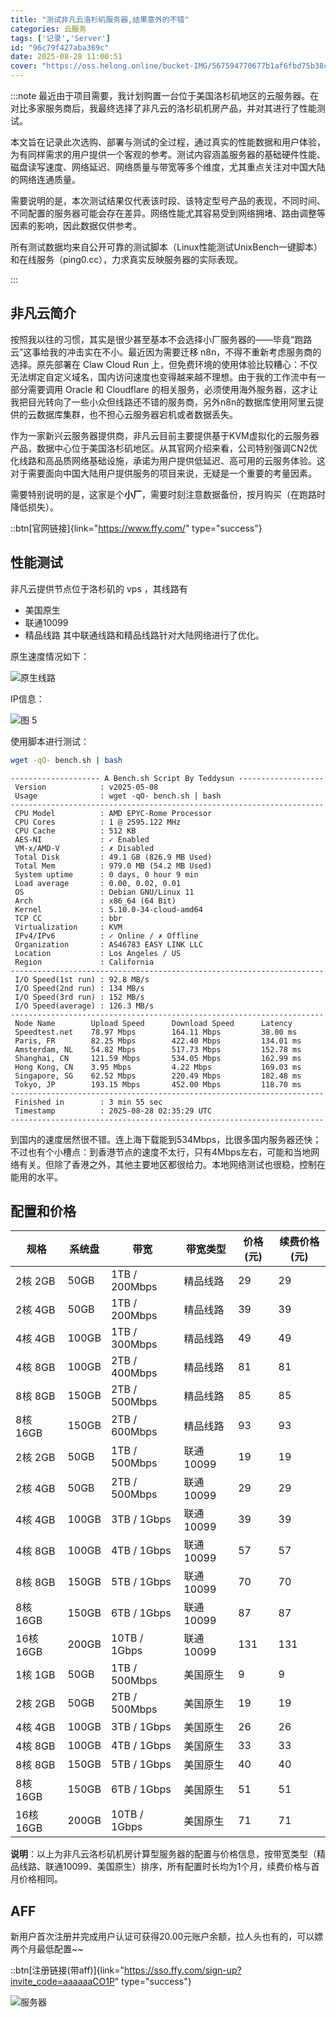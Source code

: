 ```yaml
---
title: "测试非凡云洛杉矶服务器,结果意外的不错"
categories: 云服务
tags: ['记录','Server']
id: "96c79f427aba369c"
date: 2025-08-28 11:00:51
cover: "https://oss.helong.online/bucket-IMG/567594770677b1af6fbd75b38c36cdfef9a3f93b59a3ad7821d7bdd4e2be598f.png"
---
```


:::note
最近由于项目需要，我计划购置一台位于美国洛杉矶地区的云服务器。在对比多家服务商后，我最终选择了非凡云的洛杉矶机房产品，并对其进行了性能测试。

本文旨在记录此次选购、部署与测试的全过程，通过真实的性能数据和用户体验，为有同样需求的用户提供一个客观的参考。测试内容涵盖服务器的基础硬件性能、磁盘读写速度、网络延迟、网络质量与带宽等多个维度，尤其重点关注对中国大陆的网络连通质量。

需要说明的是，本次测试结果仅代表该时段、该特定型号产品的表现，不同时间、不同配置的服务器可能会存在差异。网络性能尤其容易受到网络拥堵、路由调整等因素的影响，因此数据仅供参考。

所有测试数据均来自公开可靠的测试脚本（Linux性能测试UnixBench一键脚本）和在线服务（ping0.cc），力求真实反映服务器的实际表现。

:::

## 非凡云简介

按照我以往的习惯，其实是很少甚至基本不会选择小厂服务器的——毕竟“跑路云”这事给我的冲击实在不小。最近因为需要迁移 n8n，不得不重新考虑服务商的选择。原先部署在 Claw Cloud Run 上，但免费环境的使用体验比较糟心：不仅无法绑定自定义域名，国内访问速度也变得越来越不理想。由于我的工作流中有一部分需要调用 Oracle 和 Cloudflare 的相关服务，必须使用海外服务器，这才让我把目光转向了一些小众但线路还不错的服务商，另外n8n的数据库使用阿里云提供的云数据库集群，也不担心云服务器宕机或者数据丢失。

作为一家新兴云服务器提供商，非凡云目前主要提供基于KVM虚拟化的云服务器产品，数据中心位于美国洛杉矶地区。从其官网介绍来看，公司特别强调CN2优化线路和高品质网络基础设施，承诺为用户提供低延迟、高可用的云服务体验。这对于需要面向中国大陆用户提供服务的项目来说，无疑是一个重要的考量因素。

需要特别说明的是，这家是个**小厂**，需要时刻注意数据备份，按月购买（在跑路时降低损失）。

::btn[官网链接]{link="https://www.ffy.com/" type="success"}

## 性能测试

非凡云提供节点位于洛杉矶的 vps ，其线路有
- 美国原生
- 联通10099
- 精品线路 
其中联通线路和精品线路针对大陆网络进行了优化。

原生速度情况如下：

![原生线路](https://oss.helong.online/bucket-IMG/d9da510f3d3fd23e7c2244b2dc82a2c6870dee6d54fd1e987440eea77bc57dfb.png)  

IP信息：

![图 5](https://oss.helong.online/bucket-IMG/77705cf2bc44111de538dc165bc411b3243ca52a28371ecf1493ae22acf86789.png)  

使用脚本进行测试：

```bash
wget -qO- bench.sh | bash
```

```
-------------------- A Bench.sh Script By Teddysun -------------------
 Version            : v2025-05-08
 Usage              : wget -qO- bench.sh | bash
----------------------------------------------------------------------
 CPU Model          : AMD EPYC-Rome Processor
 CPU Cores          : 1 @ 2595.122 MHz
 CPU Cache          : 512 KB
 AES-NI             : ✓ Enabled
 VM-x/AMD-V         : ✗ Disabled
 Total Disk         : 49.1 GB (826.9 MB Used)
 Total Mem          : 979.0 MB (54.2 MB Used)
 System uptime      : 0 days, 0 hour 9 min
 Load average       : 0.00, 0.02, 0.01
 OS                 : Debian GNU/Linux 11
 Arch               : x86_64 (64 Bit)
 Kernel             : 5.10.0-34-cloud-amd64
 TCP CC             : bbr
 Virtualization     : KVM
 IPv4/IPv6          : ✓ Online / ✗ Offline
 Organization       : AS46783 EASY LINK LLC
 Location           : Los Angeles / US
 Region             : California
----------------------------------------------------------------------
 I/O Speed(1st run) : 92.8 MB/s
 I/O Speed(2nd run) : 134 MB/s
 I/O Speed(3rd run) : 152 MB/s
 I/O Speed(average) : 126.3 MB/s
----------------------------------------------------------------------
 Node Name        Upload Speed      Download Speed      Latency     
 Speedtest.net    78.97 Mbps        164.11 Mbps         38.00 ms    
 Paris, FR        82.25 Mbps        422.40 Mbps         134.01 ms   
 Amsterdam, NL    54.82 Mbps        517.73 Mbps         152.78 ms   
 Shanghai, CN     121.59 Mbps       534.05 Mbps         162.99 ms   
 Hong Kong, CN    3.95 Mbps         4.22 Mbps           169.03 ms   
 Singapore, SG    62.52 Mbps        220.49 Mbps         182.48 ms   
 Tokyo, JP        193.15 Mbps       452.00 Mbps         118.70 ms   
----------------------------------------------------------------------
 Finished in        : 3 min 55 sec
 Timestamp          : 2025-08-28 02:35:29 UTC
----------------------------------------------------------------------
```

到国内的速度居然很不错。连上海下载能到534Mbps，比很多国内服务器还快；不过也有个小槽点：到香港节点的速度不太行，只有4Mbps左右，可能和当地网络有关。但除了香港之外，其他主要地区都很给力。本地网络测试也很稳，控制在能用的水平。

## 配置和价格

| 规格      | 系统盘 | 带宽            | 带宽类型    | 价格(元) | 续费价格(元) |
|-----------|--------|-----------------|-------------|----------|--------------|
| 2核 2GB   | 50GB   | 1TB / 200Mbps   | 精品线路    | 29       | 29           |
| 2核 4GB   | 50GB   | 1TB / 200Mbps   | 精品线路    | 39       | 39           |
| 4核 4GB   | 100GB  | 1TB / 300Mbps   | 精品线路    | 49       | 49           |
| 4核 8GB   | 100GB  | 2TB / 400Mbps   | 精品线路    | 81       | 81           |
| 8核 8GB   | 150GB  | 2TB / 500Mbps   | 精品线路    | 85       | 85           |
| 8核 16GB  | 150GB  | 2TB / 600Mbps   | 精品线路    | 93       | 93           |
| 2核 2GB   | 50GB   | 1TB / 500Mbps   | 联通10099   | 19       | 19           |
| 2核 4GB   | 50GB   | 2TB / 500Mbps   | 联通10099   | 29       | 29           |
| 4核 4GB   | 100GB  | 3TB / 1Gbps     | 联通10099   | 39       | 39           |
| 4核 8GB   | 100GB  | 4TB / 1Gbps     | 联通10099   | 57       | 57           |
| 8核 8GB   | 150GB  | 5TB / 1Gbps     | 联通10099   | 70       | 70           |
| 8核 16GB  | 150GB  | 6TB / 1Gbps     | 联通10099   | 87       | 87           |
| 16核 16GB | 200GB  | 10TB / 1Gbps    | 联通10099   | 131      | 131          |
| 1核 1GB   | 50GB   | 1TB / 500Mbps   | 美国原生    | 9        | 9            |
| 2核 2GB   | 50GB   | 2TB / 500Mbps   | 美国原生    | 19       | 19           |
| 4核 4GB   | 100GB  | 3TB / 1Gbps     | 美国原生    | 26       | 26           |
| 4核 8GB   | 100GB  | 4TB / 1Gbps     | 美国原生    | 33       | 33           |
| 8核 8GB   | 150GB  | 5TB / 1Gbps     | 美国原生    | 40       | 40           |
| 8核 16GB  | 150GB  | 6TB / 1Gbps     | 美国原生    | 51       | 51           |
| 16核 16GB | 200GB  | 10TB / 1Gbps    | 美国原生    | 71       | 71           |

**说明**：以上为非凡云洛杉矶机房计算型服务器的配置与价格信息，按带宽类型（精品线路、联通10099、美国原生）排序，所有配置时长均为1个月，续费价格与首月价格相同。

## AFF

新用户首次注册并完成用户认证可获得20.00元账户余额，拉人头也有的，可以嫖两个月最低配置~~

::btn[注册链接(带aff)]{link="https://sso.ffy.com/sign-up?invite_code=aaaaaaCO1P" type="success"}

![服务器](https://oss.helong.online/bucket-IMG/a16782fadc39f1ba2618bfe7525a03956709514608d3c77a4519991df5053abc.png)  

 
